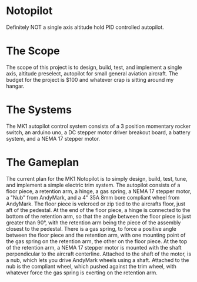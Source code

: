 # Notopilot
Definitely NOT a single axis altitude hold PID controlled autopilot. 

# The Scope
The scope of this project is to design, build, test, and implement a single axis, altitude preselect, autopilot for small general aviation aircraft. The budget for the project is $100 and whatever crap is sitting around my hangar. 

# The Systems
The MK1 autopilot control system consists of a 3 position momentary rocker switch, an arduino uno, a DC stepper motor driver breakout board, a battery system, and a NEMA 17 stepper motor.

# The Gameplan
The current plan for the MK1 Notopilot is to simply design, build, test, tune, and implement a simple electric trim system. The autopilot consists of a floor piece, a retention arm, a hinge, a gas spring, a NEMA 17 stepper motor, a "Nub" from AndyMark, and a 4" 35A 8mm bore compliant wheel from AndyMark. The floor piece is velcroed or zip tied to the aircrafts floor, just aft of the pedestal. At the end of the floor piece, a hinge is connected to the bottom of the retention arm, so that the angle between the floor piece is just greater than 90°, with the retention arm being the piece of the assembly closest to the pedestal. There is a gas spring, to force a positive angle between the floor piece and the retention arm, with one mounting point of the gas spring on the retention arm, the other on the floor piece. At the top of the retention arm, a NEMA 17 stepper motor is mounted with the shaft perpendicular to the aircraft centerline. Attached to the shaft of the motor, is a nub, which lets you drive AndyMark wheels using a shaft. Attached to the nub is the compliant wheel, which pushed against the trim wheel, with whatever force the gas spring is exerting on the retention arm.
